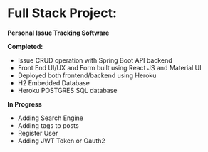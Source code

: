# Full Stack Project:
**Personal Issue Tracking Software**

**Completed:**
- Issue CRUD operation with Spring Boot API backend
- Front End UI/UX and Form built using React JS and Material UI
- Deployed both frontend/backend using Heroku
- H2 Embedded Database
- Heroku POSTGRES SQL database


**In Progress**
- Adding Search Engine
- Adding tags to posts
- Register User
- Adding JWT Token or Oauth2
